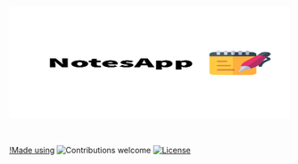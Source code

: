 <p align="center"><img  height="200px" width=100% src="NotesAppBanner.png"></p>
&nbsp;&nbsp;&nbsp;&nbsp;&nbsp;&nbsp;&nbsp;&nbsp;&nbsp;&nbsp;&nbsp;&nbsp;&nbsp;&nbsp;&nbsp;&nbsp;&nbsp;&nbsp;&nbsp;

[!Made using](https://img.shields.io/badge/PHP-777BB4?style=for-the-badge&logo=php&logoColor=white)
![Contributions welcome](https://img.shields.io/badge/contributions-welcome-orange.svg)
[![License](https://img.shields.io/badge/license-MIT-blue.svg)](https://opensource.org/licenses/MITs)
